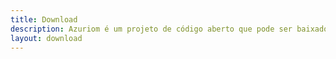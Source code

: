 ```yaml
---
title: Download
description: Azuriom é um projeto de código aberto que pode ser baixado gratuitamente. Além disso, o código-fonte está disponível no GitHub.
layout: download
---
```

